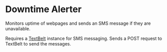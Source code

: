 # Downtime Alerter
Monitors uptime of webpages and sends an SMS message if they are unavailable.

Requires a [TextBelt](https://github.com/typpo/textbelt) instance for SMS messaging.
Sends a POST request to TextBelt to send the messages.
